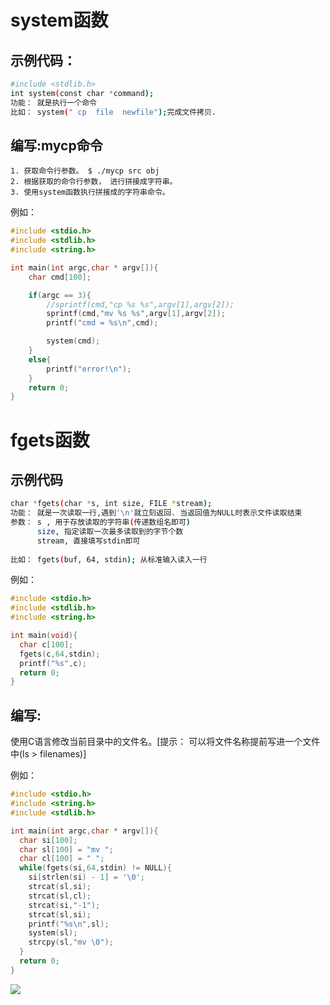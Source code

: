 # system函数
## 示例代码：
```sh
#include <stdlib.h> 
int system(const char *command);
功能： 就是执行一个命令
比如： system(" cp  file  newfile");完成文件拷贝.
```
## 编写:mycp命令
    
    1. 获取命令行参数。 $ ./mycp src obj
    2. 根据获取的命令行参数， 进行拼接成字符串。
    3. 使用system函数执行拼接成的字符串命令。
例如：
```c
#include <stdio.h>
#include <stdlib.h>
#include <string.h>

int main(int argc,char * argv[]){
    char cmd[100];

    if(argc == 3){
        //sprintf(cmd,"cp %s %s",argv[1],argv[2]);
        sprintf(cmd,"mv %s %s",argv[1],argv[2]);
        printf("cmd = %s\n",cmd);

        system(cmd);
    }
    else{
        printf("error!\n");
    }
    return 0;
}
```
# fgets函数
## 示例代码
```sh
char *fgets(char *s, int size, FILE *stream);
功能： 就是一次读取一行,遇到'\n'就立刻返回. 当返回值为NULL时表示文件读取结束
参数： s , 用于存放读取的字符串(传递数组名即可)
      size, 指定读取一次最多读取到的字节个数
      stream, 直接填写stdin即可   
      
比如： fgets(buf, 64, stdin); 从标准输入读入一行  
```
例如：
```c
#include <stdio.h>
#include <stdlib.h>
#include <string.h>

int main(void){
  char c[100];
  fgets(c,64,stdin);
  printf("%s",c);
  return 0;
}
```
## 编写:
使用C语言修改当前目录中的文件名。[提示： 可以将文件名称提前写进一个文件中(ls > filenames)]

例如：
```c
#include <stdio.h>
#include <string.h>
#include <stdlib.h>

int main(int argc,char * argv[]){
  char si[100];
  char sl[100] = "mv ";
  char cl[100] = " ";
  while(fgets(si,64,stdin) != NULL){
    si[strlen(si) - 1] = '\0';
    strcat(sl,si);
    strcat(sl,cl);
    strcat(si,"-1");
    strcat(sl,si);
    printf("%s\n",sl);
    system(sl);
    strcpy(sl,"mv \0");
  }
  return 0;
}
```
![](http://p1.bpimg.com/1949/2b008552acc4f802.png)





